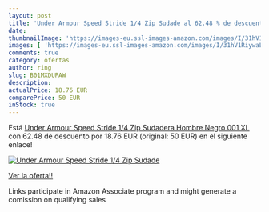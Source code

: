 ```yaml
---
layout: post
title: 'Under Armour Speed Stride 1/4 Zip Sudade al 62.48 % de descuento'
date: 
thumbnailImage: 'https://images-eu.ssl-images-amazon.com/images/I/31hV1RiywaL._SL200_.jpg'
images: [ 'https://images-eu.ssl-images-amazon.com/images/I/31hV1RiywaL._SL200_.jpg' ]
comments: true
category: ofertas
author: ring
slug: B01MXDUPAW
description:
actualPrice: 18.76 EUR
comparePrice: 50 EUR
inStock: true
---
```


Está [Under Armour Speed Stride 1/4 Zip Sudadera  Hombre  Negro  001   XL](https://www.amazon.es/dp/B01MXDUPAW/?tag=tolees-21) con 62.48 de descuento por 18.76 EUR (original: 50 EUR) en el siguiente enlace!

[![Under Armour Speed Stride 1/4 Zip Sudade](https://images-eu.ssl-images-amazon.com/images/I/31hV1RiywaL._SL200_.jpg)](https://www.amazon.es/dp/B01MXDUPAW/?tag=tolees-21)

[Ver la oferta!!](https://www.amazon.es/dp/B01MXDUPAW/?tag=tolees-21)

Links participate in Amazon Associate program and might generate a comission on qualifying sales


